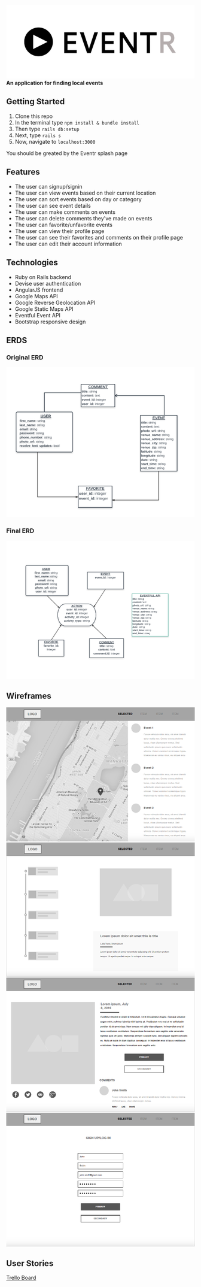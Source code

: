 ![EVENTR](./app/assets/images/EVENT-logo.png "https://eventr-application.herokuapp.com/")
**An application for finding local events**

## Getting Started
1. Clone this repo
2. In the terminal type `npm install & bundle install`
3. Then type `rails db:setup`
4. Next, type `rails s`
5. Now, navigate to `localhost:3000`

You should be greated by the Eventr splash page

## Features
- The user can signup/signin
- The user can view events based on their current location
- The user can sort events based on day or category
- The user can see event details
- The user can make comments on events
- The user can delete comments they've made on events
- The user can favorite/unfavorite events
- The user can view their profile page
- The user can see their favorites and comments on their profile page
- The user can edit their account information

## Technologies
- Ruby on Rails backend
- Devise user authentication
- AngularJS frontend
- Google Maps API
- Google Reverse Geolocation API
- Google Static Maps API
- Eventful Event API
- Bootstrap responsive design

## ERDS

### Original ERD
![Original ERD](./readme_assets/old_erd.png)

### Final ERD
![Final ERD](./readme_assets/final_erd.png)


## Wireframes
![Wireframe 1](./readme_assets/wireframe_1.png)
![Wireframe 1](./readme_assets/wireframe_2.png)
![Wireframe 1](./readme_assets/wireframe_3.png)
![Wireframe 1](./readme_assets/wireframe_4.png)

## User Stories
[Trello Board](https://trello.com/b/RYYZ9RRd/project-4)